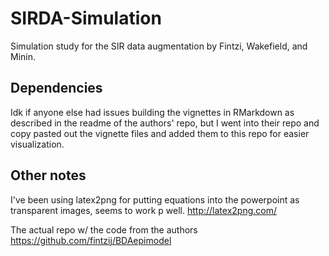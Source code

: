 # SIRDA-Simulation

Simulation study for the SIR data augmentation by Fintzi, Wakefield, and Minin.



## Dependencies 

Idk if anyone else had issues building the vignettes in RMarkdown as described in the readme of the authors' repo, but I went into their repo and copy pasted out the vignette files and added them to this repo for easier visualization. 


## Other notes

I've been using latex2png for putting equations into the powerpoint as transparent images, seems to work p well. 
http://latex2png.com/


The actual repo w/ the code from the authors
https://github.com/fintzij/BDAepimodel
